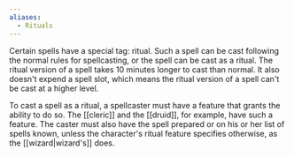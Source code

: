 ```yaml
---
aliases:
  - Rituals
---
```

Certain spells have a special tag: ritual. Such a spell can be cast following the normal rules for spellcasting, or the spell can be cast as a ritual. The ritual version of a spell takes 10 minutes longer to cast than normal. It also doesn't expend a spell slot, which means the ritual version of a spell can't be cast at a higher level.

To cast a spell as a ritual, a spellcaster must have a feature that grants the ability to do so. The [[cleric]] and the [[druid]], for example, have such a feature. The caster must also have the spell prepared or on his or her list of spells known, unless the character's ritual feature specifies otherwise, as the [[wizard|wizard's]] does.